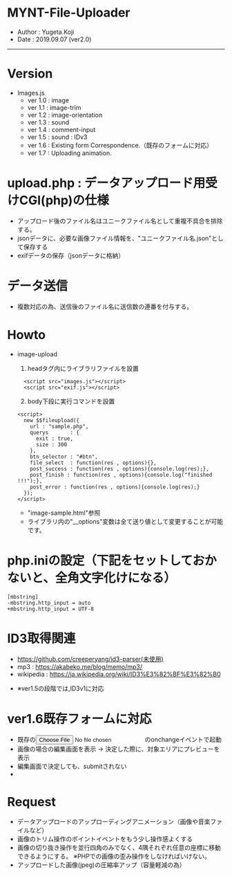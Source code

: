 MYNT-File-Uploader
==
- Author : Yugeta.Koji
- Date   : 2019.09.07 (ver2.0)
---

# Version
- Images.js
  * ver 1.0 : image
  * ver 1.1 : image-trim
  * ver 1.2 : image-orientation
  * ver 1.3 : sound
  * ver 1.4 : comment-input
  * ver 1.5 : sound : IDv3
  * ver 1.6 : Existing form Correspondence.（既存のフォームに対応）
  * ver 1.7 : Uploading animation.


# upload.php : データアップロード用受けCGI(php)の仕様
- アップロード後のファイル名はユニークファイル名として重複不具合を排除する。
- jsonデータに、必要な画像ファイル情報を、"ユニークファイル名.json"として保存する
- exifデータの保存（jsonデータに格納）


# データ送信
- 複数対応の為、送信後のファイル名に送信数の連番を付与する。


# Howto
- image-upload
  1. headタグ内にライブラリファイルを設置
  ```
    <script src="images.js"></script>
    <script src="exif.js"></script>
  ```

  2. body下段に実行コマンドを設置
    ```
    <script>
      new $$fileupload({
        url : "sample.php",
        querys       : {
          exit : true,
          size : 300
        },
        btn_selector : "#btn",
        file_select  : function(res , options){},
        post_success : function(res , options){console.log(res);},
        post_finish : function(res , options){console.log("finished !!!");},
        post_error : function(res , options){console.log(res);}
      });
    </script>
    ```

    * "image-sample.html"参照
    * ライブラリ内の"__options"変数は全て送り値として変更することが可能です。

# php.iniの設定（下記をセットしておかないと、全角文字化けになる）
  ```
  [mbstring]
  -mbstring.http_input = auto
  +mbstring.http_input = UTF-8
  ```

# ID3取得関連
  - https://github.com/creeperyang/id3-parser(未使用)
  - mp3 : https://akabeko.me/blog/memo/mp3/
  - wikipedia : https://ja.wikipedia.org/wiki/ID3%E3%82%BF%E3%82%B0
  * ※ver1.5の段階では,ID3v1に対応

# ver1.6既存フォームに対応
  - 既存の<input type="file">のonchangeイベントで起動
  - 画像の場合の編集画面を表示 -> 決定した際に、対象エリアにプレビューを表示
  - 編集画面で決定しても、submitされない
  - 

# Request
  - データアップロードのアップローディングアニメーション（画像や音楽ファイルなど）
  - 画像のトリム操作のポイントイベントをもう少し操作感よくする
  - 画像の切り抜き操作を並行四角のみでなく、4隅それぞれ任意の座標に移動できるようにする。
    ※PHPでの画像の歪み操作をしなければいけない。
  - アップロードした画像(jpeg)の圧縮率アップ（容量軽減の為）
  

